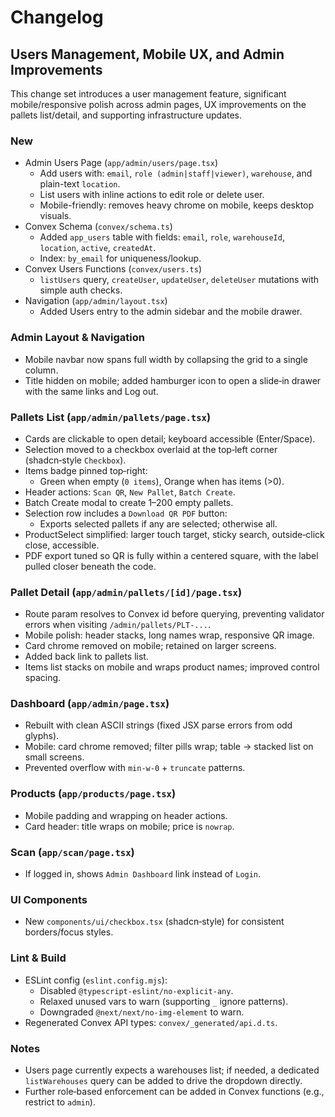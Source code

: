 # Changelog

## Users Management, Mobile UX, and Admin Improvements

This change set introduces a user management feature, significant mobile/responsive polish across admin pages, UX improvements on the pallets list/detail, and supporting infrastructure updates.

### New
- Admin Users Page (`app/admin/users/page.tsx`)
  - Add users with: `email`, `role (admin|staff|viewer)`, `warehouse`, and plain-text `location`.
  - List users with inline actions to edit role or delete user.
  - Mobile-friendly: removes heavy chrome on mobile, keeps desktop visuals.
- Convex Schema (`convex/schema.ts`)
  - Added `app_users` table with fields: `email`, `role`, `warehouseId`, `location`, `active`, `createdAt`.
  - Index: `by_email` for uniqueness/lookup.
- Convex Users Functions (`convex/users.ts`)
  - `listUsers` query, `createUser`, `updateUser`, `deleteUser` mutations with simple auth checks.
- Navigation (`app/admin/layout.tsx`)
  - Added Users entry to the admin sidebar and the mobile drawer.

### Admin Layout & Navigation
- Mobile navbar now spans full width by collapsing the grid to a single column.
- Title hidden on mobile; added hamburger icon to open a slide‑in drawer with the same links and Log out.

### Pallets List (`app/admin/pallets/page.tsx`)
- Cards are clickable to open detail; keyboard accessible (Enter/Space).
- Selection moved to a checkbox overlaid at the top‑left corner (shadcn‑style `Checkbox`).
- Items badge pinned top‑right:
  - Green when empty (`0 items`), Orange when has items (>0).
- Header actions: `Scan QR`, `New Pallet`, `Batch Create`.
- Batch Create modal to create 1–200 empty pallets.
- Selection row includes a `Download QR PDF` button:
  - Exports selected pallets if any are selected; otherwise all.
- ProductSelect simplified: larger touch target, sticky search, outside‑click close, accessible.
- PDF export tuned so QR is fully within a centered square, with the label pulled closer beneath the code.

### Pallet Detail (`app/admin/pallets/[id]/page.tsx`)
- Route param resolves to Convex id before querying, preventing validator errors when visiting `/admin/pallets/PLT-...`.
- Mobile polish: header stacks, long names wrap, responsive QR image.
- Card chrome removed on mobile; retained on larger screens.
- Added back link to pallets list.
- Items list stacks on mobile and wraps product names; improved control spacing.

### Dashboard (`app/admin/page.tsx`)
- Rebuilt with clean ASCII strings (fixed JSX parse errors from odd glyphs).
- Mobile: card chrome removed; filter pills wrap; table → stacked list on small screens.
- Prevented overflow with `min-w-0` + `truncate` patterns.

### Products (`app/products/page.tsx`)
- Mobile padding and wrapping on header actions.
- Card header: title wraps on mobile; price is `nowrap`.

### Scan (`app/scan/page.tsx`)
- If logged in, shows `Admin Dashboard` link instead of `Login`.

### UI Components
- New `components/ui/checkbox.tsx` (shadcn‑style) for consistent borders/focus styles.

### Lint & Build
- ESLint config (`eslint.config.mjs`):
  - Disabled `@typescript-eslint/no-explicit-any`.
  - Relaxed unused vars to warn (supporting `_` ignore patterns).
  - Downgraded `@next/next/no-img-element` to warn.
- Regenerated Convex API types: `convex/_generated/api.d.ts`.

### Notes
- Users page currently expects a warehouses list; if needed, a dedicated `listWarehouses` query can be added to drive the dropdown directly.
- Further role‑based enforcement can be added in Convex functions (e.g., restrict to `admin`).

